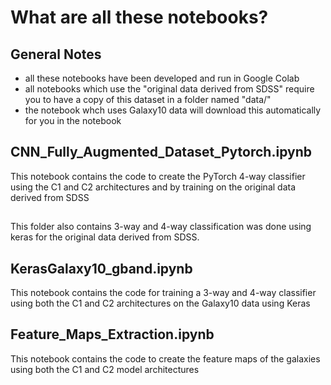 # What are all these notebooks?

## General Notes
- all these notebooks have been developed and run in Google Colab
- all notebooks which use the "original data derived from SDSS" require you to have a copy of this dataset in a folder named "data/"
- the notebook whch uses Galaxy10 data will download this automatically for you in the notebook

## CNN_Fully_Augmented_Dataset_Pytorch.ipynb
This notebook contains the code to create the PyTorch 4-way classifier using the C1 and C2 architectures and by training on the original data derived from SDSS

## 
This folder also contains 3-way and 4-way classification was done using keras for the original data derived from SDSS.

## KerasGalaxy10_gband.ipynb
This notebook contains the code for training a 3-way and 4-way classifier using both the C1 and C2 architectures on the Galaxy10 data using Keras

## Feature_Maps_Extraction.ipynb
This notebook contains the code to create the feature maps of the galaxies using both the C1 and C2 model architectures
